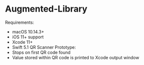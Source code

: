 # Augmented-Library
Requirements:
- macOS 10.14.3+
- iOS 11+ support
- Xcode 11+
- Swift 5.1
QR Scanner Prototype:
- Stops on first QR code found
- Value stored within QR code is printed to Xcode output window
